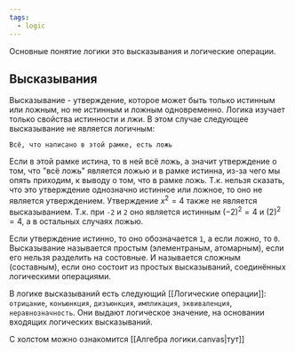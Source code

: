 ```yaml
---
tags:
  - logic
---
```


Основные понятие логики это высказывания и логические операции.

## Высказывания
Высказывание - утверждение, которое может быть только истинным или ложным, но не истинным и ложным одновременно. Логика изучает только свойства истинности и лжи. В этом случае следующее высказывание не является логичным:
```
Всё, что написано в этой рамке, есть ложь
```

Если в этой рамке истина, то в ней всё ложь, а значит утверждение о том, что "всё ложь" является ложью и в рамке истинна, из-за чего мы опять приходим, к выводу о том, что в рамке ложь. Т.к. нельзя сказать, что это утверждение однозначно истинное или ложное, то оно не является утверждением.
Утверждение $x^2 = 4$ также не является высказыванием. Т.к. при ```-2``` и ```2``` оно является истинным $(-2)^2=4$ и $(2)^2=4$, а в остальных случаях ложью.


Если утверждение истинно, то оно обозначается ```1```, а если ложно, то ```0```. Высказывание называется простым (элементраным, атомарным), если его нельзя разделить на состовные. И называется сложным (составным), если оно состоит из простых высказываний, соединённых логическими операциями.


В логике высказываний есть следующий [[Логические операции]]: ```отрицание```, ```конъюнкция```, ```дизъюнкция```, ```импликация```, ```эквиваленция```, ```неравнозначность```. Они выдают логическое значение, на основании входящих логических высказываний.

C холстом можно ознакомится [[Алгебра логики.canvas|тут]]